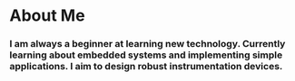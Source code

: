 # About Me 
### I am always a beginner at learning new technology. Currently learning about embedded systems and implementing simple applications. I aim to design robust instrumentation devices.  

